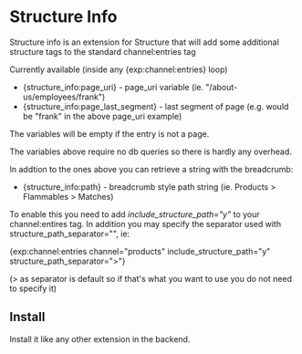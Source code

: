 Structure Info
=======================

Structure info is an extension for Structure that will add some additional structure tags to the standard channel:entries tag

Currently available (inside any {exp:channel:entries} loop)

* {structure_info:page_uri} - page_uri variable (ie. "/about-us/employees/frank")
* {structure_info:page_last_segment} - last segment of page (e.g. would be "frank" in the above page_uri example)

The variables will be empty if the entry is not a page.

The variables above require no db queries so there is hardly any overhead.

In addtion to the ones above you can retrieve a string with the breadcrumb:

* {structure_info:path} - breadcrumb style path string (ie. Products > Flammables > Matches)

To enable this you need to add _include_structure_path="y"_ to your channel:entires tag. In addition you may specify the separator used with structure_path_separator="", ie:

{exp:channel:entries channel="products" include_structure_path="y" structure_path_separator=">"}

(> as separator is default so if that's what you want to use you do not need to specify it)

## Install

Install it like any other extension in the backend.